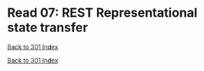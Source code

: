 # Read 07: REST Representational state transfer
[Back to 301 Index](301-index.md)<br>


<!--  notes here -->
<!-- my notes if you want to reference them -->
<!-- https://scottfalbo.github.io/reading-notes/301/read-07.html -->


[Back to 301 Index](301-index.md)<br>
